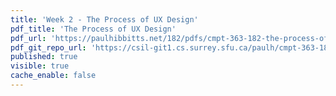 ```yaml
---
title: 'Week 2 - The Process of UX Design'
pdf_title: 'The Process of UX Design'
pdf_url: 'https://paulhibbitts.net/182/pdfs/cmpt-363-182-the-process-of-ux-design.pdf'
pdf_git_repo_url: 'https://csil-git1.cs.surrey.sfu.ca/paulh/cmpt-363-182-slides/blob/master/the-process-of-ux-design/slides.md'
published: true
visible: true
cache_enable: false
---
```

